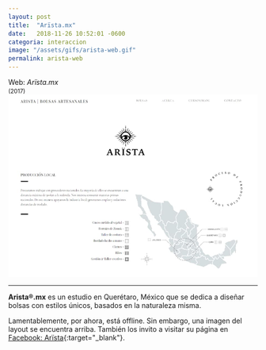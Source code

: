 ```yaml
---
layout: post
title:  "Arïsta.mx"
date:   2018-11-26 10:52:01 -0600
categoria: interaccion
image: "/assets/gifs/arista-web.gif"
permalink: arista-web
---
```

<div class="pb-3">
<div class="display-4 fuente-josefin font-weight-bold color-post-titulo">Web: <i>Arïsta.mx</i> </div>
<small class="text-muted">(2017)</small>
</div>

<div class="pb-4">
<img class="img-fluid" src="/assets/posts/arista/arista.jpg">
</div>

<hr>

<div class="pt-1 fuente-opensans color-lectura posts" markdown="1">

**<span class="h3">A</span>rista®.mx** es un estudio en Querétaro, México que se dedica a diseñar bolsas con estilos únicos, basados en la naturaleza misma.

Lamentablemente, por ahora, está offline. Sin embargo, una imagen del layout se encuentra arriba. También los invito a visitar su página en [Facebook: Arïsta](https://www.facebook.com/Ar%C3%AFsta-Accesorios-de-piel-553815175009624/){:target="_blank"}.
</div>